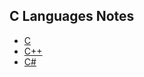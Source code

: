 
## C Languages Notes

- [C](https://github.com/stepanenko/c-cpp-info/tree/master/C)
- [C++](https://github.com/stepanenko/c-cpp-info/tree/master/C++)
- [C#](https://github.com/stepanenko/c-cpp-info/tree/master/C#README.md)
